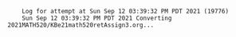         Log for attempt at Sun Sep 12 03:39:32 PM PDT 2021 (19776)
        Sun Sep 12 03:39:32 PM PDT 2021 Converting 2021MATH520/KBe21math520retAssign3.org...
